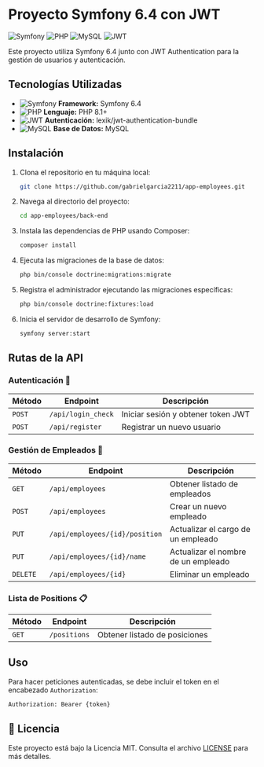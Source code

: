 # Proyecto Symfony 6.4 con JWT

![Symfony](https://img.shields.io/badge/Symfony-6.4-black?style=for-the-badge&logo=symfony)
![PHP](https://img.shields.io/badge/PHP-8.1%2B-blue?style=for-the-badge&logo=php)
![MySQL](https://img.shields.io/badge/MySQL-Database-orange?style=for-the-badge&logo=mysql)
![JWT](https://img.shields.io/badge/JWT-Authentication-red?style=for-the-badge&logo=jsonwebtokens)

Este proyecto utiliza Symfony 6.4 junto con JWT Authentication para la gestión de usuarios y autenticación. 

## Tecnologías Utilizadas
- ![Symfony](https://img.shields.io/badge/-Symfony-black?style=flat-square&logo=symfony) **Framework:** Symfony 6.4
- ![PHP](https://img.shields.io/badge/-PHP-777BB4?style=flat-square&logo=php) **Lenguaje:** PHP 8.1+
- ![JWT](https://img.shields.io/badge/-JWT-red?style=flat-square&logo=jsonwebtokens) **Autenticación:** lexik/jwt-authentication-bundle
- ![MySQL](https://img.shields.io/badge/-MySQL-4479A1?style=flat-square&logo=mysql) **Base de Datos:** MySQL

## Instalación

1. Clona el repositorio en tu máquina local:
    ```bash
    git clone https://github.com/gabrielgarcia2211/app-employees.git
    ```

2. Navega al directorio del proyecto:
    ```bash
    cd app-employees/back-end
    ```

3. Instala las dependencias de PHP usando Composer:
    ```bash
    composer install
    ```

4. Ejecuta las migraciones de la base de datos:
    ```bash
    php bin/console doctrine:migrations:migrate
    ```

5. Registra el administrador ejecutando las migraciones específicas:
    ```bash
    php bin/console doctrine:fixtures:load
    ```

6. Inicia el servidor de desarrollo de Symfony:
    ```bash
    symfony server:start
    ```

## Rutas de la API

### Autenticación 🔐
| Método | Endpoint | Descripción |
|--------|---------|-------------|
| `POST` | `/api/login_check` | Iniciar sesión y obtener token JWT |
| `POST` | `/api/register` | Registrar un nuevo usuario |

### Gestión de Empleados 👥
| Método | Endpoint | Descripción |
|--------|---------|-------------|
| `GET` | `/api/employees` | Obtener listado de empleados |
| `POST` | `/api/employees` | Crear un nuevo empleado |
| `PUT` | `/api/employees/{id}/position` | Actualizar el cargo de un empleado |
| `PUT` | `/api/employees/{id}/name` | Actualizar el nombre de un empleado |
| `DELETE` | `/api/employees/{id}` | Eliminar un empleado |

### Lista de Positions 📋
| Método | Endpoint | Descripción |
|--------|---------|-------------|
| `GET` | `/positions` | Obtener listado de posiciones |

## Uso
Para hacer peticiones autenticadas, se debe incluir el token en el encabezado `Authorization`:
```bash
Authorization: Bearer {token}
```

## 📄 Licencia

Este proyecto está bajo la Licencia MIT. Consulta el archivo [LICENSE](LICENSE) para más detalles.
